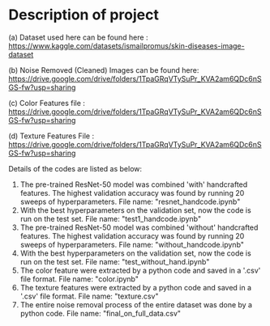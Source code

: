 # Description of project 


(a) Dataset used here can be found here             : https://www.kaggle.com/datasets/ismailpromus/skin-diseases-image-dataset  

(b) Noise Removed (Cleaned) Images can be found here: https://drive.google.com/drive/folders/1TpaGRqVTySuPr_KVA2am6QDc6nSGS-fw?usp=sharing

(c) Color Features file                             : https://drive.google.com/drive/folders/1TpaGRqVTySuPr_KVA2am6QDc6nSGS-fw?usp=sharing

(d) Texture Features File                           : https://drive.google.com/drive/folders/1TpaGRqVTySuPr_KVA2am6QDc6nSGS-fw?usp=sharing

Details of the codes are listed as below:

1. The pre-trained ResNet-50 model was combined 'with' handcrafted features. The highest validation accuracy was found by running 20 sweeps of hyperparameters. File name: "resnet_handcode.ipynb"
2. With the best hyperparameters on the validation set, now the code is run on the test set. File name: "test1_handcode.ipynb"
3.  The pre-trained ResNet-50 model was combined 'without' handcrafted features. The highest validation accuracy was found by running 20 sweeps of hyperparameters. File name: "without_handcode.ipynb"
4.  With the best hyperparameters on the validation set, now the code is run on the test set. File name: "test_without_hand.ipynb"
5.  The color feature were extracted by a python code and saved in a '.csv' file format. File name: "color.ipynb"
6.  The texture features were extracted by a python code and saved in a '.csv' file format. File name: "texture.csv"
7.  The entire noise removal process of the entire dataset was done by a python code. File name: "final_on_full_data.csv"
